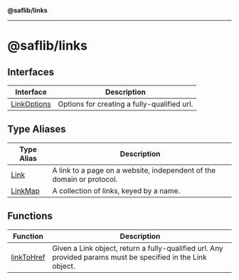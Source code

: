 **@saflib/links**

---

# @saflib/links

## Interfaces

| Interface                                | Description                                 |
| ---------------------------------------- | ------------------------------------------- |
| [LinkOptions](interfaces/LinkOptions.md) | Options for creating a fully-qualified url. |

## Type Aliases

| Type Alias                         | Description                                                           |
| ---------------------------------- | --------------------------------------------------------------------- |
| [Link](type-aliases/Link.md)       | A link to a page on a website, independent of the domain or protocol. |
| [LinkMap](type-aliases/LinkMap.md) | A collection of links, keyed by a name.                               |

## Functions

| Function                              | Description                                                                                                  |
| ------------------------------------- | ------------------------------------------------------------------------------------------------------------ |
| [linkToHref](functions/linkToHref.md) | Given a Link object, return a fully-qualified url. Any provided params must be specified in the Link object. |
